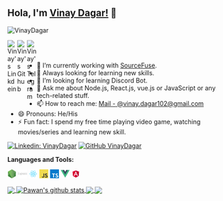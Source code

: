 ## Hola, I'm [Vinay Dagar!](https://vinaydagar.com) 👋

<p align="left"> <img src="https://komarev.com/ghpvc/?username=VinayDagar&label=Views&color=blue&style=plastic" alt="VinayDagar" /> </p>

<!-- <a href="https://twitter.com/imthepk">
  <img align="left" alt="Vinay's Twitter" width="22px" src="https://cdn.jsdelivr.net/npm/simple-icons@v3/icons/twitter.svg" />
</a> -->
<a href="https://linkedin.com/in/vinay-dagar">
  <img align="left" alt="Vinay's Linkdein" width="22px" src="https://cdn.jsdelivr.net/npm/simple-icons@v3/icons/linkedin.svg" />
</a> 
<a href="https://github.com/VinayDagar">
  <img align="left" alt="Vinay's Github" width="22px" src="https://cdn.jsdelivr.net/npm/simple-icons@v3/icons/github.svg" />
</a> 
<a href="https://t.me/vinaydagar102">
  <img align="left" alt="Vinay's Telegram" width="22px" src="https://cdn.jsdelivr.net/npm/simple-icons@v3/icons/telegram.svg" />
</a>
<!-- <a href="https://instagram.com/codepur_ka_superhero/">
  <img align="left" alt="Vinay's Instagram" width="22px" src="https://cdn.jsdelivr.net/npm/simple-icons@v3/icons/instagram.svg" />
</a>
<a href="https://www.facebook.com/imthepk/">
  <img align="left" alt="Vinay's Facebook" width="22px" src="https://cdn.jsdelivr.net/npm/simple-icons@v3/icons/facebook.svg" />
</a>
<a href="https://www.youtube.com/mtechviral/">
  <img align="left" alt="Vinay's Youtube" width="22px" src="https://cdn.jsdelivr.net/npm/simple-icons@v3/icons/youtube.svg" />
</a> -->

<br/>
<br/>


- 🔭 I’m currently working with [SourceFuse](https://www.sourcefuse.com/).
- 🌱 Always looking for learning new skills.
- 🤔 I’m looking for learning Discord Bot.
- 💬 Ask me about Node.js, React.js, vue.js or JavaScript or any tech-related stuff.
- 📫 How to reach me: [Mail - @vinay.dagar102@gmail.com](https://gmail.com)
- 😄 Pronouns: He/His
- ⚡ Fun fact: I spend my free time playing video game, watching movies/series  and learning new skill.

[![Linkedin: VinayDagar](https://img.shields.io/badge/-vinaydagar-blue?style=flat-square&logo=Linkedin&logoColor=white&link=https://www.linkedin.com/in/vinay-dagar/)](https://www.linkedin.com/in/vinay-dagar/)
[![GitHub VinayDagar](https://img.shields.io/github/followers/VinayDagar?label=follow&style=social)](https://github.com/VinayDagar)
<!-- [![website](https://img.shields.io/badge/PortfolioWebsite-pawan.live-2648ff?style=flat-square&logo=google-chrome)](https://pawan.live/) -->


**Languages and Tools:**  

<code><img height="20" src="https://raw.githubusercontent.com/github/explore/80688e429a7d4ef2fca1e82350fe8e3517d3494d/topics/nodejs/nodejs.png"></code>
<code><img height="20" src="https://raw.githubusercontent.com/github/explore/80688e429a7d4ef2fca1e82350fe8e3517d3494d/topics/express/express.png"></code>
<code><img height="20" src="https://raw.githubusercontent.com/github/explore/80688e429a7d4ef2fca1e82350fe8e3517d3494d/topics/react/react.png"></code>
<code><img height="20" src="https://raw.githubusercontent.com/github/explore/80688e429a7d4ef2fca1e82350fe8e3517d3494d/topics/javascript/javascript.png"></code>
<code><img height="20" src="https://raw.githubusercontent.com/github/explore/80688e429a7d4ef2fca1e82350fe8e3517d3494d/topics/typescript/typescript.png"></code>
<code><img height="20" src="https://raw.githubusercontent.com/github/explore/80688e429a7d4ef2fca1e82350fe8e3517d3494d/topics/vue/vue.png"></code>
<code><img height="20" src="https://raw.githubusercontent.com/github/explore/80688e429a7d4ef2fca1e82350fe8e3517d3494d/topics/angular/angular.png"></code>
<!-- <code><img height="20" src="https://raw.githubusercontent.com/github/explore/80688e429a7d4ef2fca1e82350fe8e3517d3494d/topics/flutter/flutter.png"></code>
<code><img height="20" src="https://raw.githubusercontent.com/github/explore/80688e429a7d4ef2fca1e82350fe8e3517d3494d/topics/dart/dart.png"></code> -->

<a href="https://github.com/VinayDagar">
  <img align="center" src="https://github-readme-stats.vercel.app/api/top-langs/?username=VinayDagar&theme=light&hide_langs_below=1" />
</a>
<a href="https://github.com/VinayDagar">
 <img align="center" src="https://github-readme-stats.vercel.app/api?username=VinayDagar&show_icons=true&theme=light&line_height=27" alt="Pawan's github stats"/>
</a>
<a href="https://github.com/VinayDagar/welcome-discord-bot">
  <img align="center" src="https://github-readme-stats.vercel.app/api/pin/?username=VinayDagar&repo=welcome-discord-bot&theme=light" />

</a>
<a href="https://github.com/VinayDagar/InstaClone">
 <img align="center" src="https://github-readme-stats.vercel.app/api/pin/?username=VinayDagar&repo=InstaClone&theme=light" />
</a>

<div align="center">

</div>


